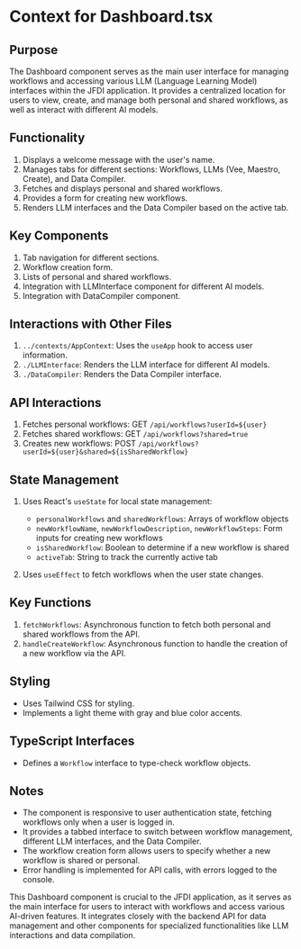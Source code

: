 # Context for Dashboard.tsx

## Purpose
The Dashboard component serves as the main user interface for managing workflows and accessing various LLM (Language Learning Model) interfaces within the JFDI application. It provides a centralized location for users to view, create, and manage both personal and shared workflows, as well as interact with different AI models.

## Functionality
1. Displays a welcome message with the user's name.
2. Manages tabs for different sections: Workflows, LLMs (Vee, Maestro, Create), and Data Compiler.
3. Fetches and displays personal and shared workflows.
4. Provides a form for creating new workflows.
5. Renders LLM interfaces and the Data Compiler based on the active tab.

## Key Components
1. Tab navigation for different sections.
2. Workflow creation form.
3. Lists of personal and shared workflows.
4. Integration with LLMInterface component for different AI models.
5. Integration with DataCompiler component.

## Interactions with Other Files
1. `../contexts/AppContext`: Uses the `useApp` hook to access user information.
2. `./LLMInterface`: Renders the LLM interface for different AI models.
3. `./DataCompiler`: Renders the Data Compiler interface.

## API Interactions
1. Fetches personal workflows: GET `/api/workflows?userId=${user}`
2. Fetches shared workflows: GET `/api/workflows?shared=true`
3. Creates new workflows: POST `/api/workflows?userId=${user}&shared=${isSharedWorkflow}`

## State Management
1. Uses React's `useState` for local state management:
   - `personalWorkflows` and `sharedWorkflows`: Arrays of workflow objects
   - `newWorkflowName`, `newWorkflowDescription`, `newWorkflowSteps`: Form inputs for creating new workflows
   - `isSharedWorkflow`: Boolean to determine if a new workflow is shared
   - `activeTab`: String to track the currently active tab

2. Uses `useEffect` to fetch workflows when the user state changes.

## Key Functions
1. `fetchWorkflows`: Asynchronous function to fetch both personal and shared workflows from the API.
2. `handleCreateWorkflow`: Asynchronous function to handle the creation of a new workflow via the API.

## Styling
- Uses Tailwind CSS for styling.
- Implements a light theme with gray and blue color accents.

## TypeScript Interfaces
- Defines a `Workflow` interface to type-check workflow objects.

## Notes
- The component is responsive to user authentication state, fetching workflows only when a user is logged in.
- It provides a tabbed interface to switch between workflow management, different LLM interfaces, and the Data Compiler.
- The workflow creation form allows users to specify whether a new workflow is shared or personal.
- Error handling is implemented for API calls, with errors logged to the console.

This Dashboard component is crucial to the JFDI application, as it serves as the main interface for users to interact with workflows and access various AI-driven features. It integrates closely with the backend API for data management and other components for specialized functionalities like LLM interactions and data compilation.